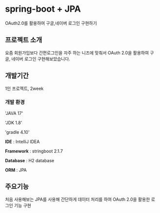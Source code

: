 # spring-boot + JPA
OAuth2.0를 활용하여 구글,네이버 로그인 구현하기

## 프로젝트 소개
요즘 회원가입보다 간편로그인을 자주 하는 니즈에 맞춰서
OAuth 2.0을 활용하여 구글, 네이버 로그인 구현해보았습니다.
<br>

## 개발기간
1인 프로젝트, 2week

### 개발 환경
'JAVA 17'

'JDK 1.8'

'gradle 4.10'

**IDE** : IntelliJ IDEA

**Framework** : stringboot 2.1.7

**Database** : H2 database

**ORM** : JPA

## 주요기능
처음 사용해보는 JPA를 사용해 간단하게 데이터 처리를 하여 OAuth 2.0을 활용한 로그인 기능 구현
